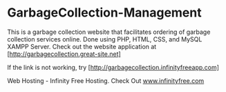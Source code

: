 # GarbageCollection-Management
This is a garbage collection website that facilitates ordering of garbage collection services online. Done using PHP, HTML, CSS, and MySQL XAMPP Server.
Check out the website application at [http://garbagecollection.great-site.net]

If the link is not working, try [http://garbagecollection.infinityfreeapp.com]

Web Hosting - Infinity Free Hosting. Check Out www.infinityfree.com
